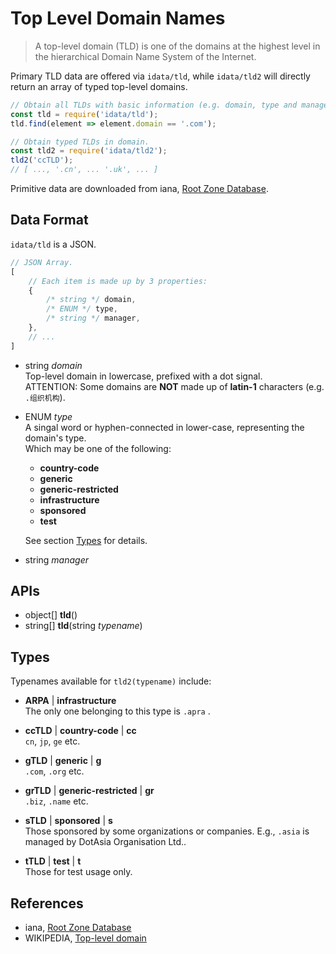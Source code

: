 #   Top Level Domain Names

> A top-level domain (TLD) is one of the domains at the highest level in the hierarchical Domain Name System of the Internet.

Primary TLD data are offered via `idata/tld`, while `idata/tld2` will directly return an array of typed top-level domains.

```javascript
// Obtain all TLDs with basic information (e.g. domain, type and manager).
const tld = require('idata/tld');
tld.find(element => element.domain == '.com');

// Obtain typed TLDs in domain.
const tld2 = require('idata/tld2');
tld2('ccTLD');
// [ ..., '.cn', ... '.uk', ... ]

```

Primitive data are downloaded from iana, [Root Zone Database](https://www.iana.org/domains/root/db).

##  Data Format

`idata/tld` is a JSON.

```javascript
// JSON Array.
[
    // Each item is made up by 3 properties:
    { 
        /* string */ domain,
        /* ENUM */ type,
        /* string */ manager,
    },
    // ...
]
```

*   string *domain*   
    Top-level domain in lowercase, prefixed with a dot signal.  
    ATTENTION: Some domains are __NOT__ made up of __latin-1__ characters (e.g. `.组织机构`).

*   ENUM *type*  
    A singal word or hyphen-connected in lower-case, representing the domain's type.   
    Which may be one of the following:
    *   __country-code__
    *   __generic__
    *   __generic-restricted__
    *   __infrastructure__
    *   __sponsored__
    *   __test__
    
    See section [Types](#types) for details.

*   string *manager* 

##  APIs

*   object[] __tld__()
*   string[] __tld__(string *typename*)

## Types

Typenames available for `tld2(typename)` include:

*   __ARPA__ | __infrastructure__  
    The only one belonging to this type is `.apra` .

*   __ccTLD__ | __country-code__ | __cc__  
    `cn`, `jp`, `ge` etc.

*   __gTLD__ | __generic__ | __g__  
    `.com`, `.org` etc.

*   __grTLD__ | __generic-restricted__ | __gr__  
    `.biz`, `.name` etc.

*   __sTLD__ | __sponsored__ | __s__  
    Those sponsored by some organizations or companies. E.g., `.asia` is managed by DotAsia Organisation Ltd..

*   __tTLD__ | __test__ | __t__  
    Those for test usage only.

##  References

*   iana, [Root Zone Database](https://www.iana.org/domains/root/db)
*   WIKIPEDIA, [Top-level domain](https://en.wikipedia.org/wiki/Top-level_domain)